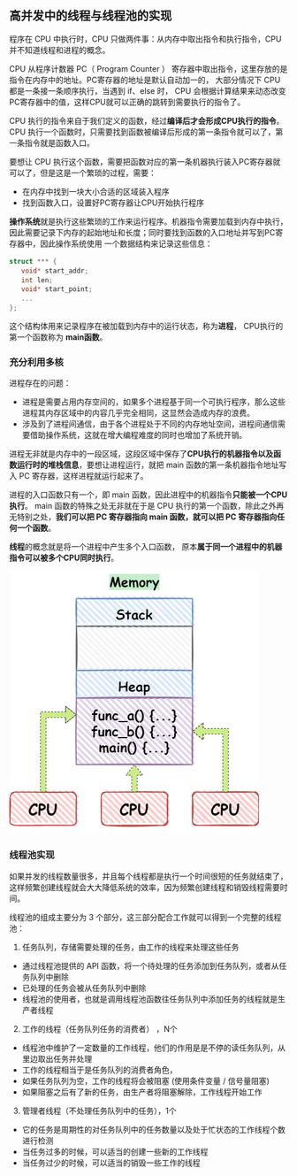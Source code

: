 ## 高并发中的线程与线程池的实现

程序在 CPU 中执行时，CPU 只做两件事：从内存中取出指令和执行指令，CPU 并不知道线程和进程的概念。

CPU 从程序计数器 PC（ Program Counter ） 寄存器中取出指令，这里存放的是指令在内存中的地址。PC寄存器的地址是默认自动加一的， 大部分情况下 CPU 都是一条接一条顺序执行，当遇到 if、else 时， CPU 会根据计算结果来动态改变PC寄存器中的值，这样CPU就可以正确的跳转到需要执行的指令了。

 CPU 执行的指令来自于我们定义的函数，经过**编译后才会形成CPU执行的指令**。CPU 执行一个函数时，只需要找到函数被编译后形成的第一条指令就可以了，第一条指令就是函数入口。

要想让 CPU 执行这个函数，需要把函数对应的第一条机器执行装入PC寄存器就可以了，但是这是一个繁琐的过程，需要：

-   在内存中找到一块大小合适的区域装入程序
-   找到函数入口，设置好PC寄存器让CPU开始执行程序

**操作系统**就是执行这些繁琐的工作来运行程序。机器指令需要加载到内存中执行，因此需要记录下内存的起始地址和长度；同时要找到函数的入口地址并写到PC寄存器中，因此操作系统使用 一个数据结构来记录这些信息：

```c
struct *** {
   void* start_addr;
   int len;
   void* start_point;
   ...
};
```

这个结构体用来记录程序在被加载到内存中的运行状态，称为**进程**， CPU执行的第一个函数称为 **main函数**。

### 充分利用多核

进程存在的问题：

-   进程是需要占用内存空间的，如果多个进程基于同一个可执行程序，那么这些进程其内存区域中的内容几乎完全相同，这显然会造成内存的浪费。
-   涉及到了进程间通信，由于各个进程处于不同的内存地址空间，进程间通信需要借助操作系统，这就在增大编程难度的同时也增加了系统开销。

进程无非就是内存中的一段区域，这段区域中保存了**CPU执行的机器指令以及函数运行时的堆栈信息**，要想让进程运行，就把 main 函数的第一条机器指令地址写入 PC 寄存器，这样进程就运行起来了。

进程的入口函数只有一个，即 main 函数，因此进程中的机器指令**只能被一个CPU执行**。 main 函数的特殊之处无非就在于是 CPU 执行的第一个函数，除此之外再无特别之处，**我们可以把 PC 寄存器指向 main 函数，就可以把 PC 寄存器指向任何一个函数**。

**线程**的概念就是将一个进程中产生多个入口函数， 原本**属于同一个进程中的机器指令可以被多个CPU同时执行**。

![](/note/os/pics/thread1.png)

### 线程池实现

如果并发的线程数量很多，并且每个线程都是执行一个时间很短的任务就结束了，这样频繁创建线程就会大大降低系统的效率，因为频繁创建线程和销毁线程需要时间。

线程池的组成主要分为 3 个部分，这三部分配合工作就可以得到一个完整的线程池：

1. 任务队列，存储需要处理的任务，由工作的线程来处理这些任务

- 通过线程池提供的 API 函数，将一个待处理的任务添加到任务队列，或者从任务队列中删除
- 已处理的任务会被从任务队列中删除
- 线程池的使用者，也就是调用线程池函数往任务队列中添加任务的线程就是生产者线程

2. 工作的线程（任务队列任务的消费者） ，N个

- 线程池中维护了一定数量的工作线程，他们的作用是是不停的读任务队列，从里边取出任务并处理
- 工作的线程相当于是任务队列的消费者角色，
- 如果任务队列为空，工作的线程将会被阻塞 (使用条件变量 / 信号量阻塞)
- 如果阻塞之后有了新的任务，由生产者将阻塞解除，工作线程开始工作

3. 管理者线程（不处理任务队列中的任务），1个

- 它的任务是周期性的对任务队列中的任务数量以及处于忙状态的工作线程个数进行检测
- 当任务过多的时候，可以适当的创建一些新的工作线程
- 当任务过少的时候，可以适当的销毁一些工作的线程
